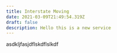 ```yaml
---
title: Interstate Moving
date: 2021-03-09T21:49:54.319Z
draft: false
description: Hello this is a new service
---
```

asdkljfasjdflskdflslkdf